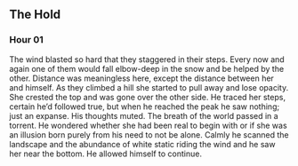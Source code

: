 ## The Hold
### Hour 01
The wind blasted so hard that they staggered in their steps. Every now and again one of them would fall elbow-deep in the snow and be helped by the other.
Distance was meaningless here, except the distance between her and himself. As they climbed a hill she started to pull away and lose opacity. She crested the top and was gone over the other side. He traced her steps, certain he’d followed true, but when he reached the peak he saw nothing; just an expanse. His thoughts muted. The breath of the world passed in a torrent. He wondered whether she had been real to begin with or if she was an illusion born purely from his need to not be alone. Calmly he scanned the landscape and the abundance of white static riding the wind and he saw her near the bottom. He allowed himself to continue.